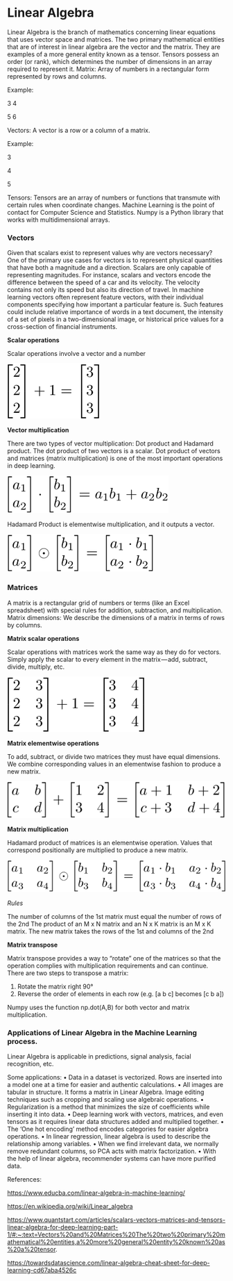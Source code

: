 
# Linear Algebra

Linear Algebra is the branch of mathematics concerning linear equations that uses vector space and matrices.
The two primary mathematical entities that are of interest in linear algebra are the vector and the matrix. They are examples of a more general entity known as a tensor. Tensors possess an order (or rank), which determines the number of dimensions in an array required to represent it.
Matrix: Array of numbers in a rectangular form represented by rows and columns.

Example: 

3 4

5 6

Vectors: A vector is a row or a column of a matrix.

Example: 
		 
3

4
                
5

Tensors:  Tensors are an array of numbers or functions that transmute with certain rules when coordinate changes.
Machine Learning is the point of contact for Computer Science and Statistics.
Numpy is a Python library that works with multidimensional arrays.
	

### Vectors

Given that scalars exist to represent values why are vectors necessary? One of the primary use cases for vectors is to represent physical quantities that have both a magnitude and a direction. Scalars are only capable of representing magnitudes.
For instance, scalars and vectors encode the difference between the speed of a car and its velocity. The velocity contains not only its speed but also its direction of travel. 
In machine learning vectors often represent feature vectors, with their individual components specifying how important a particular feature is. Such features could include relative importance of words in a text document, the intensity of a set of pixels in a two-dimensional image, or historical price values for a cross-section of financial instruments.

**Scalar operations**

Scalar operations involve a vector and a number



![linear%20algebra_scalar%20operations.png](../assets/linear%20algebra_scalar%20operations.png)

**Vector multiplication**

There are two types of vector multiplication: Dot product and Hadamard product.
The dot product of two vectors is a scalar. Dot product of vectors and matrices (matrix multiplication) is one of the most important operations in deep learning.


![linear%20algebra_dot%20product.png](../assets/linear%20algebra_dot%20product.png)

Hadamard Product is elementwise multiplication, and it outputs a vector.

![linear%20algebra_hadamard%20product.png](../assets/linear%20algebra_hadamard%20product.png)


### Matrices


A matrix is a rectangular grid of numbers or terms (like an Excel spreadsheet) with special rules for addition, subtraction, and multiplication.
Matrix dimensions: We describe the dimensions of a matrix in terms of rows by columns.

**Matrix scalar operations**

Scalar operations with matrices work the same way as they do for vectors. 
Simply apply the scalar to every element in the matrix — add, subtract, divide, multiply, etc.



![matrix_scalar%20operations.png](../assets/matrix_scalar%20operations.png)

**Matrix elementwise operations**

To add, subtract, or divide two matrices they must have equal dimensions. 
We combine corresponding values in an elementwise fashion to produce a new matrix.


![matrix_elementwise%20operations.png](../assets/matrix_elementwise%20operations.png)

**Matrix multiplication**

Hadamard product of matrices is an elementwise operation. 
Values that correspond positionally are multiplied to produce a new matrix.


![matrix_hadamard%20operations.png](../assets/matrix_hadamard%20operations.png)

*Rules*

The number of columns of the 1st matrix must equal the number of rows of the 2nd 
The product of an M x N matrix and an N x K matrix is an M x K matrix. 
The new matrix takes the rows of the 1st and columns of the 2nd

**Matrix transpose**

Matrix transpose provides a way to “rotate” one of the matrices so that the operation complies with multiplication requirements and can continue. 
There are two steps to transpose a matrix: 

1. Rotate the matrix right 90° 
2. Reverse the order of elements in each row (e.g. [a b c] becomes [c b a])

Numpy uses the function np.dot(A,B) for both vector and matrix multiplication.


### Applications of Linear Algebra in the Machine Learning process.

Linear Algebra is applicable in predictions, signal analysis, facial recognition, etc.

Some applications:
•	Data in a dataset is vectorized. Rows are inserted into a model one at a time for easier and authentic calculations.
•	All images are tabular in structure. It forms a matrix in Linear Algebra. Image editing techniques such as cropping and scaling use algebraic operations.
•	Regularization is a method that minimizes the size of coefficients while inserting it into data.
•	Deep learning work with vectors, matrices, and even tensors as it requires linear data structures added and multiplied together.
•	The ‘One hot encoding’ method encodes categories for easier algebra operations.
•	In linear regression, linear algebra is used to describe the relationship among variables.
•	When we find irrelevant data, we normally remove redundant columns, so PCA acts with matrix factorization.
•	With the help of linear algebra, recommender systems can have more purified data.



References:

https://www.educba.com/linear-algebra-in-machine-learning/

https://en.wikipedia.org/wiki/Linear_algebra

https://www.quantstart.com/articles/scalars-vectors-matrices-and-tensors-linear-algebra-for-deep-learning-part-1/#:~:text=Vectors%20and%20Matrices%20The%20two%20primary%20mathematical%20entities,a%20more%20general%20entity%20known%20as%20a%20tensor.

https://towardsdatascience.com/linear-algebra-cheat-sheet-for-deep-learning-cd67aba4526c

